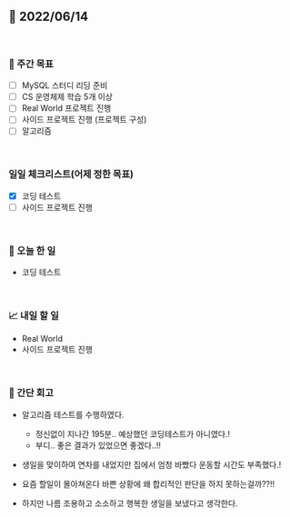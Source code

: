 ## 📅 2022/06/14

<br/>

### 🏹 주간 목표

- [ ] MySQL 스터디 리딩 준비
- [ ] CS 운영체제 학습 5개 이상
- [ ] Real World 프로젝트 진행
- [ ] 사이드 프로젝트 진행 (프로젝트 구성)
- [ ] 알고리즘

<br/>

### 일일 체크리스트(어제 정한 목표)

- [x] 코딩 테스트
- [ ] 사이드 프로젝트 진행

<br/>

### 💯 오늘 한 일

- 코딩 테스트

<br/>

### 📈 내일 할 일

- Real World
- 사이드 프로젝트 진행

<br/>

### 🧐 간단 회고

- 알고리즘 테스트를 수행하였다. 
  - 정신없이 지나간 195분.. 예상했던 코딩테스트가 아니였다.!
  - 부디.. 좋은 결과가 있었으면 좋겠다..!!


- 생일을 맞이하여 연차를 내었지만 집에서 엄청 바빴다 운동할 시간도 부족했다.!
- 요즘 할일이 몰아쳐온다 바쁜 상황에 왜 합리적인 판단을 하지 못하는걸까??!!


- 하지만 나름 조용하고 소소하고 행복한 생일을 보냈다고 생각한다.